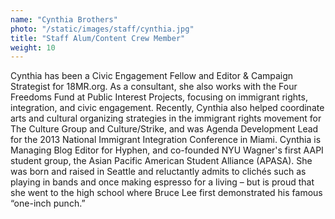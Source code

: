 ```yaml
---
name: "Cynthia Brothers"
photo: "/static/images/staff/cynthia.jpg"
title: "Staff Alum/Content Crew Member"
weight: 10
---
```

Cynthia has been a Civic Engagement Fellow and Editor & Campaign Strategist for 18MR.org. As a consultant, she also works with the Four Freedoms Fund at Public Interest Projects, focusing on immigrant rights, integration, and civic engagement. Recently, Cynthia also helped coordinate arts and cultural organizing strategies in the immigrant rights movement for The Culture Group and Culture/Strike, and was Agenda Development Lead for the 2013 National Immigrant Integration Conference in Miami. Cynthia is Managing Blog Editor for Hyphen, and co-founded NYU Wagner's first AAPI student group, the Asian Pacific American Student Alliance (APASA). She was born and raised in Seattle and reluctantly admits to clichés such as playing in bands and once making espresso for a living – but is proud that she went to the high school where Bruce Lee first demonstrated his famous “one-inch punch.”